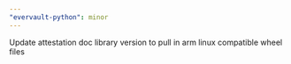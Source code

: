 ```yaml
---
"evervault-python": minor
---
```


Update attestation doc library version to pull in arm linux compatible wheel files
